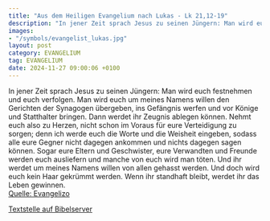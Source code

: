 ```yaml
---
title: "Aus dem Heiligen Evangelium nach Lukas - Lk 21,12-19"
description: "In jener Zeit sprach Jesus zu seinen Jüngern: Man wird euch festnehmen und euch verfolgen. Man wird euch um meines Namens willen den Gerichten der Synagogen übergeben, ins Gefängnis werfen und vor Könige und Statthalter bringen. Dann werdet ihr Zeugnis ablegen können. Nehmt euch ...."
images:
- "/symbols/evangelist_lukas.jpg"
layout: post
category: EVANGELIUM
tag: EVANGELIUM
date: 2024-11-27 09:00:06 +0100
---
```

In jener Zeit sprach Jesus zu seinen Jüngern: Man wird euch festnehmen und euch verfolgen. Man wird euch um meines Namens willen den Gerichten der Synagogen übergeben, ins Gefängnis werfen und vor Könige und Statthalter bringen.
Dann werdet ihr Zeugnis ablegen können.
Nehmt euch also zu Herzen, nicht schon im Voraus für eure Verteidigung zu sorgen;
denn ich werde euch die Worte und die Weisheit eingeben, sodass alle eure Gegner nicht dagegen ankommen und nichts dagegen sagen können.<!--more-->
Sogar eure Eltern und Geschwister, eure Verwandten und Freunde werden euch ausliefern und manche von euch wird man töten.
Und ihr werdet um meines Namens willen von allen gehasst werden.
Und doch wird euch kein Haar gekrümmt werden.
Wenn ihr standhaft bleibt, werdet ihr das Leben gewinnen.<br>
[Quelle: Evangelizo](https://evangeliumtagfuertag.org/DE/gospel)

[Textstelle auf Bibelserver](https://www.bibleserver.com/EU/Lukas21,12-19)
